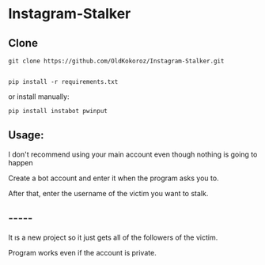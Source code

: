 # Instagram-Stalker

## Clone

    git clone https://github.com/OldKokoroz/Instagram-Stalker.git


    pip install -r requirements.txt

or install manually:

    pip install instabot pwinput


## Usage:

I don't recommend using your main account even though nothing is going to happen


Create a bot account and enter it when the program asks you to.


After that, enter the username of the victim you want to stalk.


## -----

It ıs a new project so it just gets all of the followers of the victim.

Program works even if the account is private.
